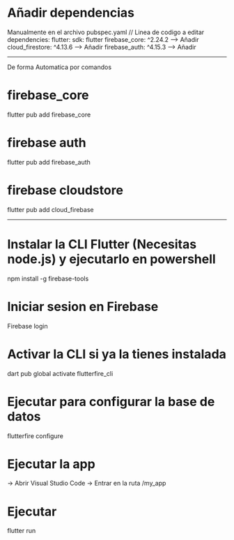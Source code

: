 # Añadir dependencias 
Manualmente en el archivo pubspec.yaml
// Linea de codigo a editar
dependencies:
  flutter:
  sdk: flutter
  firebase_core: ^2.24.2          --> Añadir
  cloud_firestore: ^4.13.6        --> Añadir
  firebase_auth: ^4.15.3          --> Añadir

---------------------------------------------------------------------------------
De forma Automatica por comandos
# firebase_core
flutter pub add firebase_core

# firebase auth
flutter pub add firebase_auth

# firebase cloudstore
flutter pub add cloud_firebase

---------------------------------------------------------------------------------

# Instalar la CLI Flutter (Necesitas node.js) y ejecutarlo en powershell
npm install -g firebase-tools

# Iniciar sesion en Firebase
Firebase login

# Activar la CLI si ya la tienes instalada
dart pub global activate flutterfire_cli

# Ejecutar para configurar la base de datos
flutterfire configure

# Ejecutar la app
-> Abrir Visual Studio Code
-> Entrar en la ruta /my_app

# Ejecutar
flutter run
